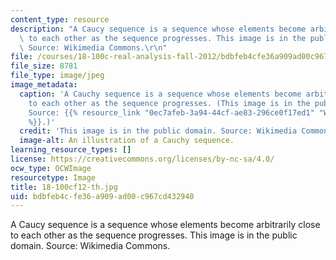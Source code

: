 ```yaml
---
content_type: resource
description: "A Caucy sequence is a sequence whose elements become arbitrarily close\
  \ to each other as the sequence progresses. This image is in the public domain.\
  \ Source: Wikimedia Commons.\r\n"
file: /courses/18-100c-real-analysis-fall-2012/bdbfeb4cfe36a909ad00c967cd432940_18-100cf12-th.jpg
file_size: 8781
file_type: image/jpeg
image_metadata:
  caption: 'A Cauchy sequence is a sequence whose elements become arbitrarily close
    to each other as the sequence progresses. (This image is in the public domain.
    Source: {{% resource_link "0ec7afeb-3a94-44cf-ae83-296ce0f17ed1" "Wikimedia Commons"
    %}}.)'
  credit: 'This image is in the public domain. Source: Wikimedia Commons.'
  image-alt: An illustration of a Cauchy sequence.
learning_resource_types: []
license: https://creativecommons.org/licenses/by-nc-sa/4.0/
ocw_type: OCWImage
resourcetype: Image
title: 18-100cf12-th.jpg
uid: bdbfeb4c-fe36-a909-ad00-c967cd432940
---
```

A Caucy sequence is a sequence whose elements become arbitrarily close to each other as the sequence progresses. This image is in the public domain. Source: Wikimedia Commons.
